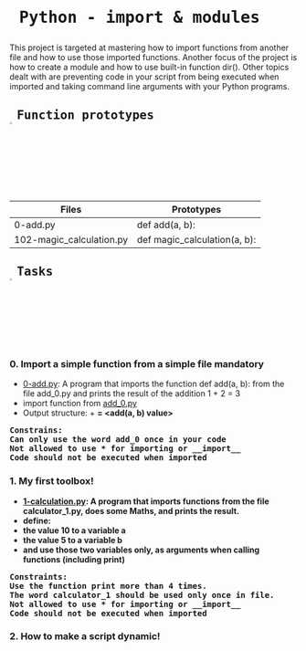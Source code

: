 # <pre> Python - import & modules </pre>
This project is targeted at mastering how to import functions from another file and how to use those imported functions. Another focus of the project is how to create a module and how to use  built-in function dir(). Other topics dealt with are preventing code in your script from being executed when imported and taking command line arguments with your Python programs.
## <pre> Function prototypes    <img src="https://user-images.githubusercontent.com/107026397/209424557-72ec9e7b-8f5a-4c69-9136-2629ca6d2ab0.svg" width = 3% height= 3%> </pre>
| Files  | Prototypes |
| ------------- | ------------- |
| 0-add.py|def add(a, b): |
|102-magic_calculation.py | def magic_calculation(a, b):|
## <pre> Tasks   <img src="https://user-images.githubusercontent.com/107026397/209425131-1d190ca6-b53b-49a9-b00a-6d697c9e4473.svg" height=3% width=3%></pre>
### 0. Import a simple function from a simple file mandatory
* [0-add.py](https://github.com/Bezawork-pr/alx-higher_level_programming/blob/master/0x02-python-import_modules/0-add.py): A program that imports the function def add(a, b): from the file add_0.py and prints the result of the addition 1 + 2 = 3
* import function from [add_0.py](https://github.com/Bezawork-pr/alx-higher_level_programming/blob/master/0x02-python-import_modules/add_0.py)
*  Output structure: <a value> + <b value> = <add(a, b) value> 
<pre>
Constrains:
Can only use the word add_0 once in your code
Not allowed to use * for importing or __import__
Code should not be executed when imported 
</pre>
### 1. My first toolbox!
* [1-calculation.py](https://github.com/Bezawork-pr/alx-higher_level_programming/blob/master/0x02-python-import_modules/1-calculation.py): A program that imports functions from the file calculator_1.py, does some Maths, and prints the result.
* define:
 * the value 10 to a variable a
 * the value 5 to a variable b
 * and use those two variables only, as arguments when calling functions (including print)
<pre>
Constraints:
Use the function print more than 4 times.
The word calculator_1 should be used only once in file.
Not allowed to use * for importing or __import__
Code should not be executed when imported
</pre>
### 2. How to make a script dynamic!

